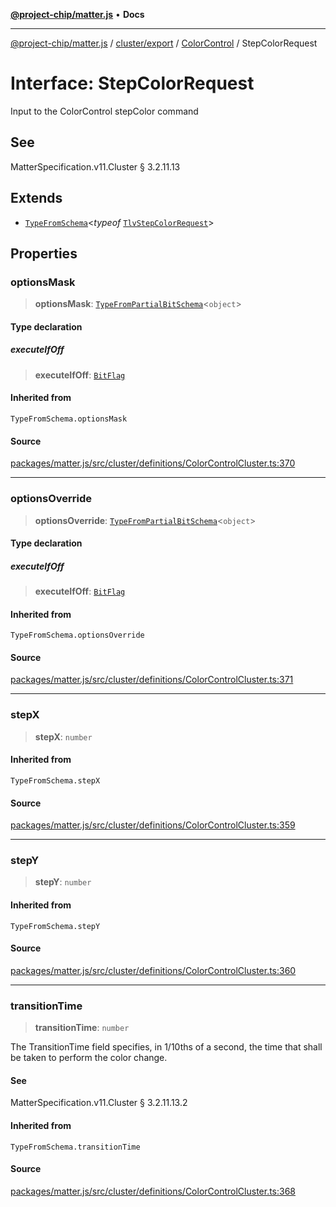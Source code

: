 [**@project-chip/matter.js**](../../../../../README.md) • **Docs**

***

[@project-chip/matter.js](../../../../../modules.md) / [cluster/export](../../../README.md) / [ColorControl](../README.md) / StepColorRequest

# Interface: StepColorRequest

Input to the ColorControl stepColor command

## See

MatterSpecification.v11.Cluster § 3.2.11.13

## Extends

- [`TypeFromSchema`](../../../../../tlv/export/README.md#typefromschemas)\<*typeof* [`TlvStepColorRequest`](../README.md#tlvstepcolorrequest)\>

## Properties

### optionsMask

> **optionsMask**: [`TypeFromPartialBitSchema`](../../../../../schema/export/README.md#typefrompartialbitschemat)\<`object`\>

#### Type declaration

##### executeIfOff

> **executeIfOff**: [`BitFlag`](../../../../../schema/export/README.md#bitflag)

#### Inherited from

`TypeFromSchema.optionsMask`

#### Source

[packages/matter.js/src/cluster/definitions/ColorControlCluster.ts:370](https://github.com/project-chip/matter.js/blob/7a8cbb56b87d4ccf34bec5a9a95ab40a1711324f/packages/matter.js/src/cluster/definitions/ColorControlCluster.ts#L370)

***

### optionsOverride

> **optionsOverride**: [`TypeFromPartialBitSchema`](../../../../../schema/export/README.md#typefrompartialbitschemat)\<`object`\>

#### Type declaration

##### executeIfOff

> **executeIfOff**: [`BitFlag`](../../../../../schema/export/README.md#bitflag)

#### Inherited from

`TypeFromSchema.optionsOverride`

#### Source

[packages/matter.js/src/cluster/definitions/ColorControlCluster.ts:371](https://github.com/project-chip/matter.js/blob/7a8cbb56b87d4ccf34bec5a9a95ab40a1711324f/packages/matter.js/src/cluster/definitions/ColorControlCluster.ts#L371)

***

### stepX

> **stepX**: `number`

#### Inherited from

`TypeFromSchema.stepX`

#### Source

[packages/matter.js/src/cluster/definitions/ColorControlCluster.ts:359](https://github.com/project-chip/matter.js/blob/7a8cbb56b87d4ccf34bec5a9a95ab40a1711324f/packages/matter.js/src/cluster/definitions/ColorControlCluster.ts#L359)

***

### stepY

> **stepY**: `number`

#### Inherited from

`TypeFromSchema.stepY`

#### Source

[packages/matter.js/src/cluster/definitions/ColorControlCluster.ts:360](https://github.com/project-chip/matter.js/blob/7a8cbb56b87d4ccf34bec5a9a95ab40a1711324f/packages/matter.js/src/cluster/definitions/ColorControlCluster.ts#L360)

***

### transitionTime

> **transitionTime**: `number`

The TransitionTime field specifies, in 1/10ths of a second, the time that shall be taken to perform the
color change.

#### See

MatterSpecification.v11.Cluster § 3.2.11.13.2

#### Inherited from

`TypeFromSchema.transitionTime`

#### Source

[packages/matter.js/src/cluster/definitions/ColorControlCluster.ts:368](https://github.com/project-chip/matter.js/blob/7a8cbb56b87d4ccf34bec5a9a95ab40a1711324f/packages/matter.js/src/cluster/definitions/ColorControlCluster.ts#L368)

